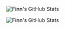 ![Finn's GitHub Stats](https://github-readme-stats-finnharbeke.vercel.app/api?username=finnharbeke&count_private=true&show_icons=true&theme=tokyonight#gh-dark-mode-only)

![Finn's GitHub Stats](https://github-readme-stats-finnharbeke.vercel.app/api?username=finnharbeke&count_private=true&show_icons=true&theme=default#gh-light-mode-only)
